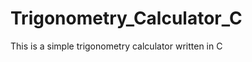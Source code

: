 Trigonometry_Calculator_C
=========================

This is a simple trigonometry calculator written in C